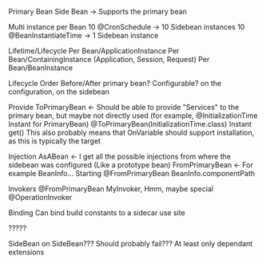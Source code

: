 Primary Bean
Side Bean -> Supports the primary bean


Multi instance per Bean
  10 @CronSchedule -> 10 Sidebean instances
  10 @BeanInstantiateTime -> 1 Sidebean instance
  
Lifetime/Lifecycle
  Per Bean/ApplicationInstance
  Per Bean/ContainingInstance  (Application, Session, Request)
  Per Bean/BeanInstance
  
Lifecycle Order
  Before/After primary bean? Configurable? on the configuration, on the sidebean

Provide
  ToPrimaryBean <- Should be able to provide "Services" to the primary bean, but maybe not directly used (for example, @InitializationTime Instant for PrimaryBean)
  @ToPrimaryBean(InitializationTime.class)
  Instant get()
  This also probably means that OnVariable should support installation, as this is typically the target
  
Injection
  AsABean <- I get all the possible injections from where the sidebean was configured (Like a prototype bean)
  FromPrimaryBean <- For example BeanInfo... Starting @FromPrimaryBean BeanInfo.componentPath

Invokers
  @FromPrimaryBean MyInvoker, Hmm, maybe special @OperationInvoker      
  
Binding
  Can bind build constants to a sidecar use site
  
  
?????

SideBean on SideBean??? 
  Should probably fail??? At least only dependant extensions